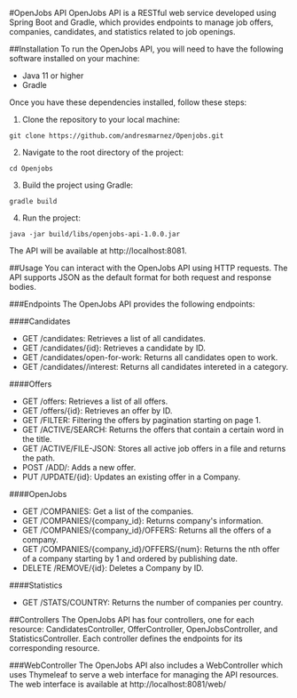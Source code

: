 #OpenJobs API
OpenJobs API is a RESTful web service developed using Spring Boot and Gradle, which provides endpoints to manage job offers, companies, candidates, and statistics related to job openings.

##Installation
To run the OpenJobs API, you will need to have the following software installed on your machine:

* Java 11 or higher
* Gradle

Once you have these dependencies installed, follow these steps:

1. Clone the repository to your local machine:
```
git clone https://github.com/andresmarnez/Openjobs.git
```

2. Navigate to the root directory of the project:
```
cd Openjobs
```

3. Build the project using Gradle:
```
gradle build
```

4. Run the project:
```
java -jar build/libs/openjobs-api-1.0.0.jar
```

The API will be available at http://localhost:8081.

##Usage
You can interact with the OpenJobs API using HTTP requests. The API supports JSON as the default format for both request and response bodies.

###Endpoints
The OpenJobs API provides the following endpoints:

####Candidates
* GET /candidates: Retrieves a list of all candidates.
* GET /candidates/{id}: Retrieves a candidate by ID.
* GET /candidates/open-for-work: Returns all candidates open to work.
* GET /candidates//interest: Returns all candidates intereted in a category.

####Offers
* GET /offers: Retrieves a list of all offers.
* GET /offers/{id}: Retrieves an offer by ID.
* GET /FILTER: Filtering the offers by pagination starting on page 1.
* GET /ACTIVE/SEARCH: Returns the offers that contain a certain word in the title.
* GET /ACTIVE/FILE-JSON: Stores all active job offers in a file and returns the path.
* POST /ADD/: Adds a new offer.
* PUT /UPDATE/{id}: Updates an existing offer in a Company.

####OpenJobs
* GET /COMPANIES: Get a list of the companies.
* GET /COMPANIES/{company_id}: Returns company's information.
* GET /COMPANIES/{company_id}/OFFERS:  Returns all the offers of a company.
* GET /COMPANIES/{company_id}/OFFERS/{num}: Returns the nth offer of a company starting by 1 and ordered by publishing date.
* DELETE /REMOVE/{id}: Deletes a Company by ID.

####Statistics
* GET /STATS/COUNTRY: Returns the number of companies per country.

##Controllers
The OpenJobs API has four controllers, one for each resource: CandidatesController, OfferController, OpenJobsController, and StatisticsController. Each controller defines the endpoints for its corresponding resource.

###WebController
The OpenJobs API also includes a WebController which uses Thymeleaf to serve a web interface for managing the API resources. The web interface is available at http://localhost:8081/web/